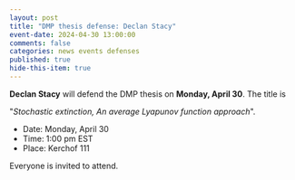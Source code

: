 ```yaml
---
layout: post
title: "DMP thesis defense: Declan Stacy"
event-date: 2024-04-30 13:00:00
comments: false
categories: news events defenses
published: true
hide-this-item: true
---
```


**Declan Stacy** will defend the DMP thesis on **Monday, April 30**. The title is

"_Stochastic extinction, An average Lyapunov function approach_".

- Date: Monday, April 30
- Time: 1:00 pm EST
- Place: Kerchof 111

Everyone is invited to attend.



